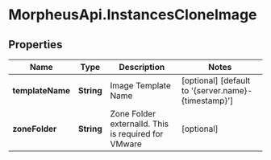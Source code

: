 # MorpheusApi.InstancesCloneImage

## Properties

Name | Type | Description | Notes
------------ | ------------- | ------------- | -------------
**templateName** | **String** | Image Template Name | [optional] [default to &#39;{server.name}-{timestamp}&#39;]
**zoneFolder** | **String** | Zone Folder externalId. This is required for VMware | [optional] 


